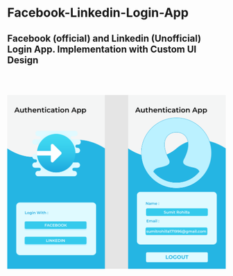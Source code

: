 # Facebook-Linkedin-Login-App
## Facebook (official) and Linkedin (Unofficial) Login App. Implementation with Custom UI Design

<br><br><br>
<img align="center" src="assets/loginapp.svg">

